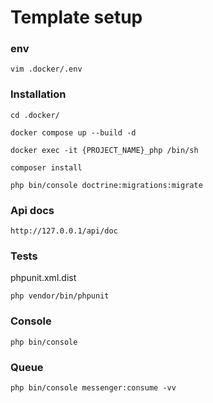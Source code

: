 # Template setup

### env
```
vim .docker/.env
```

### Installation
```
cd .docker/

docker compose up --build -d

docker exec -it {PROJECT_NAME}_php /bin/sh

composer install

php bin/console doctrine:migrations:migrate
```

### Api docs
```
http://127.0.0.1/api/doc
```

### Tests
phpunit.xml.dist
```
php vendor/bin/phpunit
```

### Console
```
php bin/console
```

### Queue
```
php bin/console messenger:consume -vv
```


